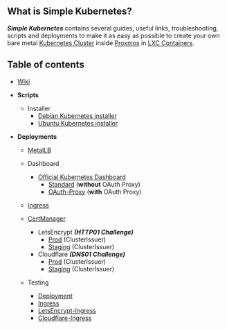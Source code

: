 ## What is Simple Kubernetes?

***Simple Kubernetes*** contains several guides, useful links, troubleshooting, scripts and deployments to make it as easy as possible to create your own bare metal [Kubernetes Cluster](https://github.com/kubernetes/kubernetes) inside [Proxmox](https://www.proxmox.com/de/) in [LXC Containers](https://en.wikipedia.org/wiki/LXC).

## Table of contents
* [Wiki](../../wiki)
* **Scripts**
    * Installer
        * [Debian Kubernetes installer](debian_installer.sh)
        * [Ubuntu Kubernetes installer](ubuntu_installer.sh)

* **Deployments**
    * [MetalLB](metallb)
    * Dashboard
        * [Official Kubernetes Dashboard](https://github.com/kubernetes/dashboard)
            * [Standard](dashboard) (**without** OAuth Proxy)
            * [OAuth-Proxy](dashboard/oauth) (**with** OAuth Proxy)

    * [Ingress](ingress)
    * [CertManager](https://github.com/jetstack/cert-manager)
        * LetsEncrypt ***(HTTP01 Challenge)***
            * [Prod](cert/letsencrypt-prod-clusterissuer.yaml) (ClusterIssuer)
            * [Staging](cert/letsencrypt-staging-clusterissuer.yaml) (ClusterIssuer)
        * Cloudflare ***(DNS01 Challenge)***
            * [Prod](cert/cloudflare/cloudflare-prod-clusterissuer.yaml) (ClusterIssuer)
            * [Staging](cert/cloudflare/cloudflare-staging-clusterissuer.yaml) (ClusterIssuer)

    * Testing
        * [Deployment](test/test-deployment.yaml)
        * [Ingress](test/test-ingress.yaml)
        * [LetsEncrypt-Ingress](test/test-letsencrypt-ingress.yaml)
        * [Cloudflare-Ingress](test/test-cloudflare-ingress.yaml)